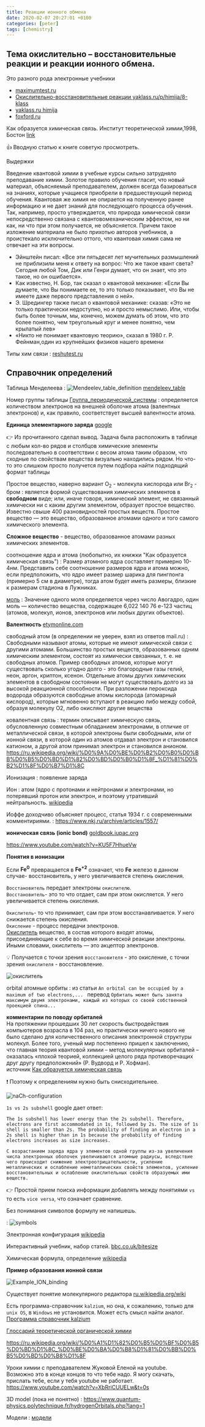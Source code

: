 ```yaml
---
title: Реакции ионного обмена
date: 2020-02-07 20:27:01 +0100
categories: [peter]
tags: [chemistry]
---
```


## Тема окислительно – восстановительные реакции и реакции ионного обмена.

Это разного рода электронные учебники

- [maximumtest.ru](https://maximumtest.ru/uchebnik/11-klass/khimiya/okislitelnovosstanovitelnye-reaktsii-i-reaktsii-ionnogo-obmena)
- [Окислительно-восстановительные реакции yaklass.ru/p/himija/8-klass ](https://www.yaklass.ru/p/himija/8-klass/khimicheskaia-sviaz-okislitelno-vosstanovitelnye-reaktcii-18844/stepeni-okisleniia-elementov-189257/re-10540c7b-1391-4921-86ee-a1cf84352cd2)
- [yaklass.ru himija](https://www.yaklass.ru/p/himija/11-klass/khimicheskaia-kinetika-6995740/okislitelno-vosstanovitelnye-reaktcii-6984764/re-65ebe55e-d0df-4521-8cc3-5ccafceb47f7)
- [foxford.ru](https://foxford.ru/wiki/himiya/okislitelno-vosstanovitelnye-reaktsii?srsltid=AfmBOopgGsVLbCrlKSxP9pvVJWxDhJqRt9HPTyA2A0R82wiOERRIF_9o&utm_referrer=https%3A%2F%2Fwww.google.com%2F)


Как образуется химическая связь. Институт теоретической химии,1998, Бостон  [link](/assets/peter/kak-obrazuetsya-himicheskaya-svyaz.pdf)

:+1: Вводную статью к книге советую просмотреть.    

Выдержки

 Введение квантовой химии в учебные курсы сильно затрудняло преподавание химии.
Золотое правило обучения гласит, что новый материал, объясняемый преподавателем,
должен всегда базироваться на знаниях, которые учащиеся приобрели в предшествующий
период обучения. Квантовая же химия не опирается на полученную ранее
информацию и не дает знаний для последующего процесса обучения. Так, например,
просто утверждается, что природа химической связи непосредственно связана с квантовомеханическим эффектом, но ни как, ни что при этом получается, не объясняется. Причем
такое изложение материала не было прихотью авторов учебников, а проистекало
исключительно оттого, что квантовая химия сама не отвечает на эти вопросы.

- Эйнштейн писал: «Все эти пятьдесят лет мучительных размышлений не приблизили меня к ответу на вопрос: Что же такое квант света? Сегодня любой Том, Дик или Генри думает, что он знает, что это такое, но он ошибается».
- Как известно, Н. Бор, так сказал о квантовой механике: «Если Вы думаете, что Вы понимаете ее, то это только показывает, что Вы не имеете даже первого представления о ней».
- Э. Шредингер также писал о квантовой механике: сказав: «Это не только практически недоступно, но и просто немыслимо. Или, чтобы быть более точным, мы, конечно, можем думать об этом, что это более понятно, чем
треугольный круг и менее понятно, чем крылатый лев»
- «Никто не понимает квантовую теорию», сказал в 1980 г. Р. Фейнман,один из крупнейших физиков нашего времени


Типы хим связи
: [reshutest.ru](https://reshutest.ru/theory/11?theory_id=356)



## Справочник определений

Таблица Менделеева 
: ![Mendeelev_table_definition](/assets/peter/mendeleev-table-definition.jpg)
[mendeleev_table](https://ru.wikipedia.org/wiki/%D0%9F%D0%B5%D1%80%D0%B8%D0%BE%D0%B4%D0%B8%D1%87%D0%B5%D1%81%D0%BA%D0%B0%D1%8F_%D1%81%D0%B8%D1%81%D1%82%D0%B5%D0%BC%D0%B0_%D1%85%D0%B8%D0%BC%D0%B8%D1%87%D0%B5%D1%81%D0%BA%D0%B8%D1%85_%D1%8D%D0%BB%D0%B5%D0%BC%D0%B5%D0%BD%D1%82%D0%BE%D0%B2)

Номер группы таблицы [Группа_периодической_системы](https://ru.wikipedia.org/wiki/%D0%93%D1%80%D1%83%D0%BF%D0%BF%D0%B0_%D0%BF%D0%B5%D1%80%D0%B8%D0%BE%D0%B4%D0%B8%D1%87%D0%B5%D1%81%D0%BA%D0%BE%D0%B9_%D1%81%D0%B8%D1%81%D1%82%D0%B5%D0%BC%D1%8B)
: определяется количеством электронов на внешней оболочке атома (валентных электронов) и, как правило, соответствует высшей валентности атома.


**Единица элементарного заряда** [google](https://www.google.com/search?q=%D0%B5%D0%B4%D0%B8%D0%BD%D0%B8%D1%86%D0%B0+%D1%8D%D0%BB%D0%B5%D0%BC%D0%B5%D0%BD%D1%82%D0%B0%D1%80%D0%BD%D0%BE%D0%B3%D0%BE+%D0%B7%D0%B0%D1%80%D1%8F%D0%B4%D0%B0)

:point_right:  Из прочитанного сделал вывод. Задача была  расположить в таблице с любым кол-во рядов и столбцов химические элементы  последовательно в соответствии с весом атома таким образом, 
что сходные по свойствам вещества визуально находились рядом. Но что-то это слишком просто получется путем подбора найти подходящий формат таблицы 

Простое вещество,  наверно вариант   O<sub>2</sub> - молекула кислорода или  Br<sub>2</sub> - бром
: является формой существования химических элементов в **свободном** виде; или, иначе говоря, химический элемент, не связанный химически ни с каким другим элементом, образует простое вещество. Известно свыше 400 разновидностей простых веществ.
Простое вещество — это вещество, образованное атомами одного и того самого химического элемента. 

**Сложное вещество** - вещество, образованное атомами разных химических элементов.	


соотношение ядра и атома (любопытно, их книжки "Как образуется химическая связь")
: Размер атомного ядра составляет примерно 10-4нм. Представить себе соотношение размеров ядра и атома можно, если предположить, что ядро имеет размер шарика для пингпонга (примерно 5 см в диаметре), тогда атом будет иметь размеры, близкие к размерам
стадиона в Лужниках. 


[моль](https://ru.wikipedia.org/wiki/%D0%9C%D0%BE%D0%BB%D1%8C_(%D0%B5%D0%B4%D0%B8%D0%BD%D0%B8%D1%86%D0%B0_%D0%B8%D0%B7%D0%BC%D0%B5%D1%80%D0%B5%D0%BD%D0%B8%D1%8F))
: Значение одного моля определяется через число Авогадро, один моль — количество вещества, содержащее 6,022 140 76 e-123 частиц (атомов, молекул, ионов, электронов или любых других объектов).

**Валентность**  [etymonline.com](<https://www.etymonline.com/search?q=valence>)

свободный атом  (в определении не уверен, взял из ответов mail.ru)
: Свободными называют атомы, которые не имеют химической связи с другими атомами. Большинство простых веществ, образованных одним химическим элементом, состоят из химически связанных, т. е. не свободных атомов.
Пример свободных атомов, которые могут существовать сколько угодно долго - это благородные газы гелий, неон, аргон, криптон, ксенон. Отдельные атомы других химических элементов в свободном состоянии не могут существовать долго из за высокой реакционной способности.
При разложении пероксида водорода образуются свободные атомы кислорода (атомарный кислород), которые мгновенно вступают в реакцию либо между собой, образуя молекулу О2, либо окисляют другие вещества


ковалентная связь
: термин описывает химическую связь, обусловленную совместным обладанием электронами, в отличие от металлической связи, в которой электроны были свободными, или от ионной связи, в которой один из атомов отдавал электрон и становился катионом, а другой атом принимал электрон и становился анионом.
<https://ru.wikipedia.org/wiki/%D0%9A%D0%BE%D0%B2%D0%B0%D0%BB%D0%B5%D0%BD%D1%82%D0%BD%D0%B0%D1%8F_%D1%81%D0%B2%D1%8F%D0%B7%D1%8C>


Ионизация
: появление заряда

Ион
:  атом (ядро  c протонами и нейтронами и электронами, но потерявший протон  или электрон, и поэтому утративший нейтральность. 
[wikipedia](https://ru.wikipedia.org/wiki/%D0%98%D0%BE%D0%BD)

Иоффе доходчиво объясняет процесс, статья 1934 г. с современными комментириями.
: <https://www.nkj.ru/archive/articles/1557/>

**ионическая связь (ionic bond)** [goldbook.iupac.org](https://goldbook.iupac.org/terms/view/IT07058)

<https://www.youtube.com/watch?v=KU5F7HhueVw>

**Понятия в ионизации**
 
Если **Fe<sup>0</sup>**  превращается в  **Fe<sup>+2</sup>**
означает, что **Fe** железо в данном случае- восстановитель, у него увеличивается степень окисления.    

`Восстановитель` передает электроны `окислителю`.  
`Восстановитель`- это то что отдает,  сам при этом окисляется. У него увеличивается степень окисления.  

`Окислитель`-  то что принимает, сам при этом восстанавливается.  У него снижается степень окисления.    
`Окисление` - процесс передачи электронов.    
[Окислитель](https://ru.wikipedia.org/wiki/%D0%9E%D0%BA%D0%B8%D1%81%D0%BB%D0%B8%D1%82%D0%B5%D0%BB%D1%8C)
 вещество, в состав которого входят атомы, присоединяющие к себе во время химической реакции электроны. Иными словами, окислитель — это акцептор электронов.

:bulb: Получается c точки зрения `восстановителя` - это окисление, с точки зрения `окислителя` - восстановление.

![окислитель](/assets/peter/okisl.jpg)


orbital  атомные орбиты 
: [](https://en.wikipedia.org/wiki/Atomic_orbital#Shapes_of_orbitals)
из статьи `An orbital can be occupied by a maximum of two electrons,... `
перевод `Орбиталь может быть занята максимум двумя электронами, каждый из которых со своей собственной проекцией спина...`


**комментарии по поводу орбиталей**  
На протяжении прошедших 30 лет скорость быстродействия компьютеров возрасла в
104 раз, но практически ничего нового не было сделано для количественного описания
электронной структуры молекул. Более того, ученый мир постепенно пришел к
заключению, что главная теория квантовой химии – метод молекулярных орбиталей –
оказалась «плохой теорией, коллекцией целого ряда противоречащих друг другу
предположений» (Р. Вудворд и Р. Хофман).   
источник  [Как образуется химическая связь](/assets/peter/kak-obrazuetsya-himicheskaya-svyaz.pdf)  

:exclamation: Поэтому к определениям  нужно быть снисходительнее. 

![naCh-configuration](/assets/peter/naCh-configuration.jpg)

`1s vs 2s subshell` google дает ответ:

`The 1s subshell has lower energy than the 2s subshell. Therefore, electrons are first accommodated in 1s, followed by 2s. The size of 1s shell is smaller than 2s. The probability of finding an electron in a 2s shell is higher than in 1s because the probability of finding electrons increases as size increases.`

`С возрастанием заряда ядра у элементов одной группы из-за увеличения числа электронных оболочек увеличиваются атомные радиусы, вследствие чего происходит снижение электроотрицательности, усиление металлических и ослабление неметаллических свойств элементов, усиление восстановительных и ослабление окислительных свойств образуемых ими веществ.`

:point_right: Простой прием поиска информации  добавлять между понятиями  `vs` то есть `vice versa`, что означает сравнение. 



Без понимания символов формулу не напишешь.

: ![symbols](/assets/peter/symbols.jpg)

Электронная конфигурация [wikipedia](https://en.wikipedia.org/wiki/Electron_configuration)

Интерактивный учебник, набор статей.
[bbc.co.uk/bitesize](https://www.bbc.co.uk/bitesize/guides/zg6bmsg/revision/1)

Химическая формула, определение [wikipedia](https://ru.wikipedia.org/wiki/%D0%A5%D0%B8%D0%BC%D0%B8%D1%87%D0%B5%D1%81%D0%BA%D0%B0%D1%8F_%D1%84%D0%BE%D1%80%D0%BC%D1%83%D0%BB%D0%B0#:~:text=%D0%A5%D0%B8%D0%BC%D0%B8%CC%81%D1%87%D0%B5%D1%81%D0%BA%D0%B0%D1%8F%20%D1%84%D0%BE%CC%81%D1%80%D0%BC%D1%83%D0%BB%D0%B0%20%E2%80%94%20%D1%83%D1%81%D0%BB%D0%BE%D0%B2%D0%BD%D0%BE%D0%B5%20%D0%BE%D0%B1%D0%BE%D0%B7%D0%BD%D0%B0%D1%87%D0%B5%D0%BD%D0%B8%D0%B5%20%D1%85%D0%B8%D0%BC%D0%B8%D1%87%D0%B5%D1%81%D0%BA%D0%BE%D0%B3%D0%BE,%D0%BF.)



**Пример образования ионной связи**

![Example_ION_binding](/assets/peter/ionbinding.jpg)


Существует понятие молекулярного редактора
[ru.wikipedia.org/wiki](https://ru.wikipedia.org/wiki/%D0%9C%D0%BE%D0%BB%D0%B5%D0%BA%D1%83%D0%BB%D1%8F%D1%80%D0%BD%D1%8B%D0%B9_%D1%80%D0%B5%D0%B4%D0%B0%D0%BA%D1%82%D0%BE%D1%80)

Есть программа-справочник `kalzium`, но она, к сожалению, только для `unix OS`, в `Windows` не установится.    Может есть смысл найти аналог.
[Программа справочник kalzium](https://invent.kde.org/education/kalzium)


[Глоссарий теоретической органической химии](https://www.degruyter.com/document/doi/10.1351/pac199971101919/html)


<https://ru.wikipedia.org/wiki/%D0%A1%D1%82%D0%B5%D0%BF%D0%B5%D0%BD%D1%8C_%D0%BE%D0%BA%D0%B8%D1%81%D0%BB%D0%B5%D0%BD%D0%B8%D1%8F>

Уроки химии с преподавателем Жуковой Еленой на youtube.   
Возможно это в конце концов то что тебе надо. Я могу скачать, прислать тебе, если у тебя youtube не работает.
<https://www.youtube.com/watch?v=XbRriCUUELw&t=0s>




3D model (пока не понятно)
:  <https://www.quantum-physics.polytechnique.fr/hydrogenOrbitals.php?lang=1>

Модели
: [модели](https://www.mozaweb.com/ru/lexikon.php?cmd=getlist&let=3D&sid=KEM&sid=KEM&subtopic_azon=szervetlen)


